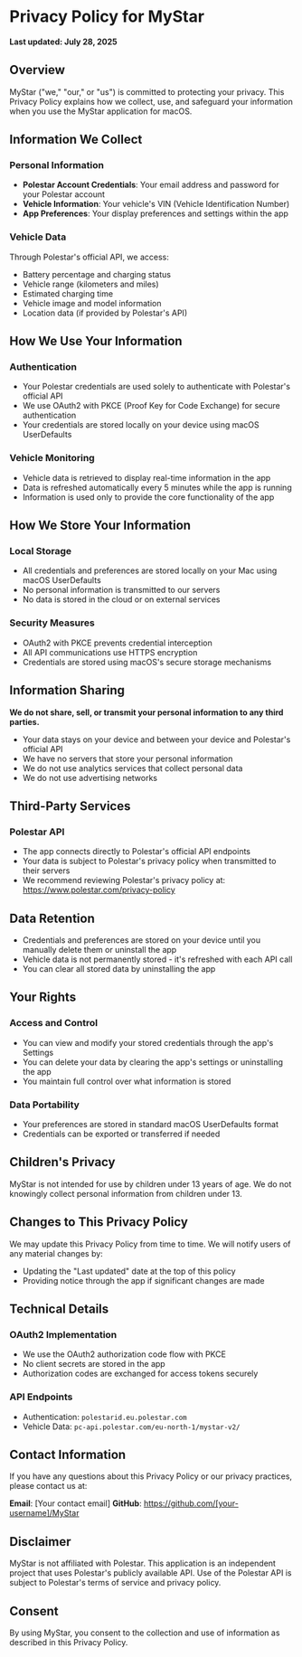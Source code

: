 # Privacy Policy for MyStar

**Last updated: July 28, 2025**

## Overview

MyStar ("we," "our," or "us") is committed to protecting your privacy. This Privacy Policy explains how we collect, use, and safeguard your information when you use the MyStar application for macOS.

## Information We Collect

### Personal Information
- **Polestar Account Credentials**: Your email address and password for your Polestar account
- **Vehicle Information**: Your vehicle's VIN (Vehicle Identification Number)
- **App Preferences**: Your display preferences and settings within the app

### Vehicle Data
Through Polestar's official API, we access:
- Battery percentage and charging status
- Vehicle range (kilometers and miles)
- Estimated charging time
- Vehicle image and model information
- Location data (if provided by Polestar's API)

## How We Use Your Information

### Authentication
- Your Polestar credentials are used solely to authenticate with Polestar's official API
- We use OAuth2 with PKCE (Proof Key for Code Exchange) for secure authentication
- Your credentials are stored locally on your device using macOS UserDefaults

### Vehicle Monitoring
- Vehicle data is retrieved to display real-time information in the app
- Data is refreshed automatically every 5 minutes while the app is running
- Information is used only to provide the core functionality of the app

## How We Store Your Information

### Local Storage
- All credentials and preferences are stored locally on your Mac using macOS UserDefaults
- No personal information is transmitted to our servers
- No data is stored in the cloud or on external services

### Security Measures
- OAuth2 with PKCE prevents credential interception
- All API communications use HTTPS encryption
- Credentials are stored using macOS's secure storage mechanisms

## Information Sharing

**We do not share, sell, or transmit your personal information to any third parties.**

- Your data stays on your device and between your device and Polestar's official API
- We have no servers that store your personal information
- We do not use analytics services that collect personal data
- We do not use advertising networks

## Third-Party Services

### Polestar API
- The app connects directly to Polestar's official API endpoints
- Your data is subject to Polestar's privacy policy when transmitted to their servers
- We recommend reviewing Polestar's privacy policy at: https://www.polestar.com/privacy-policy

## Data Retention

- Credentials and preferences are stored on your device until you manually delete them or uninstall the app
- Vehicle data is not permanently stored - it's refreshed with each API call
- You can clear all stored data by uninstalling the app

## Your Rights

### Access and Control
- You can view and modify your stored credentials through the app's Settings
- You can delete your data by clearing the app's settings or uninstalling the app
- You maintain full control over what information is stored

### Data Portability
- Your preferences are stored in standard macOS UserDefaults format
- Credentials can be exported or transferred if needed

## Children's Privacy

MyStar is not intended for use by children under 13 years of age. We do not knowingly collect personal information from children under 13.

## Changes to This Privacy Policy

We may update this Privacy Policy from time to time. We will notify users of any material changes by:
- Updating the "Last updated" date at the top of this policy
- Providing notice through the app if significant changes are made

## Technical Details

### OAuth2 Implementation
- We use the OAuth2 authorization code flow with PKCE
- No client secrets are stored in the app
- Authorization codes are exchanged for access tokens securely

### API Endpoints
- Authentication: `polestarid.eu.polestar.com`
- Vehicle Data: `pc-api.polestar.com/eu-north-1/mystar-v2/`

## Contact Information

If you have any questions about this Privacy Policy or our privacy practices, please contact us at:

**Email**: [Your contact email]
**GitHub**: https://github.com/[your-username]/MyStar

## Disclaimer

MyStar is not affiliated with Polestar. This application is an independent project that uses Polestar's publicly available API. Use of the Polestar API is subject to Polestar's terms of service and privacy policy.

## Consent

By using MyStar, you consent to the collection and use of information as described in this Privacy Policy.